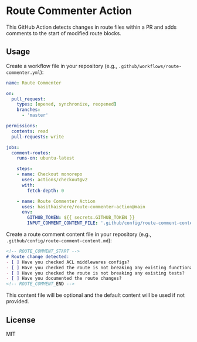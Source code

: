 
# Route Commenter Action

This GitHub Action detects changes in route files within a PR and adds comments to the start of modified route blocks.

## Usage

Create a workflow file in your repository (e.g., `.github/workflows/route-commenter.yml`):

```yaml
name: Route Commenter

on:
  pull_request:
    types: [opened, synchronize, reopened]
    branches:
      - 'master'

permissions:
  contents: read
  pull-requests: write

jobs:
  comment-routes:
    runs-on: ubuntu-latest

    steps:
    - name: Checkout monorepo
      uses: actions/checkout@v2
      with:
        fetch-depth: 0

    - name: Route Commenter Action
      uses: hasithaishere/route-commenter-action@main
      env:
        GITHUB_TOKEN: ${{ secrets.GITHUB_TOKEN }}
        INPUT_COMMENT_CONTENT_FILE: '.github/config/route-comment-content.md'
```

Create a route comment content file in your repository (e.g., `.github/config/route-comment-content.md`):

```markdown
<!-- ROUTE_COMMENT_START -->
# Route change detected:
- [ ] Have you checked ACL middlewares configs?
- [ ] Have you checked the route is not breaking any existing functionality?
- [ ] Have you checked the route is not breaking any existing tests?
- [ ] Have you documented the route changes?
<!-- ROUTE_COMMENT_END -->
```
This content file will be optional and the default content will be used if not provided.


## License

MIT
